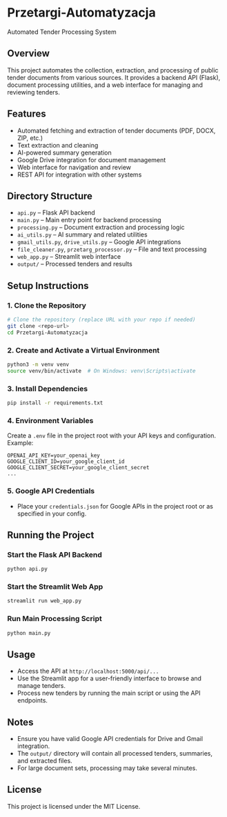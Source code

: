 # Przetargi-Automatyzacja

Automated Tender Processing System

## Overview
This project automates the collection, extraction, and processing of public tender documents from various sources. It provides a backend API (Flask), document processing utilities, and a web interface for managing and reviewing tenders.

## Features
- Automated fetching and extraction of tender documents (PDF, DOCX, ZIP, etc.)
- Text extraction and cleaning
- AI-powered summary generation
- Google Drive integration for document management
- Web interface for navigation and review
- REST API for integration with other systems

## Directory Structure
- `api.py` – Flask API backend
- `main.py` – Main entry point for backend processing
- `processing.py` – Document extraction and processing logic
- `ai_utils.py` – AI summary and related utilities
- `gmail_utils.py`, `drive_utils.py` – Google API integrations
- `file_cleaner.py`, `przetarg_processor.py` – File and text processing
- `web_app.py` – Streamlit web interface
- `output/` – Processed tenders and results

## Setup Instructions

### 1. Clone the Repository
```bash
# Clone the repository (replace URL with your repo if needed)
git clone <repo-url>
cd Przetargi-Automatyzacja
```

### 2. Create and Activate a Virtual Environment
```bash
python3 -m venv venv
source venv/bin/activate  # On Windows: venv\Scripts\activate
```

### 3. Install Dependencies
```bash
pip install -r requirements.txt
```

### 4. Environment Variables
Create a `.env` file in the project root with your API keys and configuration. Example:
```
OPENAI_API_KEY=your_openai_key
GOOGLE_CLIENT_ID=your_google_client_id
GOOGLE_CLIENT_SECRET=your_google_client_secret
...
```

### 5. Google API Credentials
- Place your `credentials.json` for Google APIs in the project root or as specified in your config.

## Running the Project

### Start the Flask API Backend
```bash
python api.py
```

### Start the Streamlit Web App
```bash
streamlit run web_app.py
```

### Run Main Processing Script
```bash
python main.py
```

## Usage
- Access the API at `http://localhost:5000/api/...`
- Use the Streamlit app for a user-friendly interface to browse and manage tenders.
- Process new tenders by running the main script or using the API endpoints.

## Notes
- Ensure you have valid Google API credentials for Drive and Gmail integration.
- The `output/` directory will contain all processed tenders, summaries, and extracted files.
- For large document sets, processing may take several minutes.

## License
This project is licensed under the MIT License. 